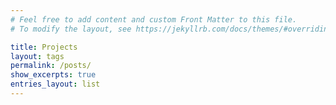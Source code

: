 ```yaml
---
# Feel free to add content and custom Front Matter to this file.
# To modify the layout, see https://jekyllrb.com/docs/themes/#overriding-theme-defaults

title: Projects
layout: tags
permalink: /posts/
show_excerpts: true
entries_layout: list
---
```


